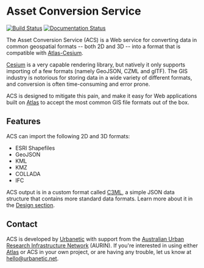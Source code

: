 # Asset Conversion Service

[![Build Status](https://travis-ci.org/urbanetic/aurin-acs.svg)](https://travis-ci.org/urbanetic/aurin-acs)
[![Documentation Status](https://readthedocs.org/projects/aurin-acs/badge/?version=latest)](https://readthedocs.org/projects/aurin-acs/?badge=latest)

The Asset Conversion Service (ACS) is a Web service for converting data in common geospatial formats
-- both 2D and 3D -- into a format that is compatible with [Atlas-Cesium][atlas-cesium].

[Cesium][cesium] is a very capable rendering library, but natively it only supports importing of a
few formats (namely GeoJSON, CZML and glTF). The GIS industry is notorious for storing data in a
wide variety of different formats, and conversion is often time-consuming and error prone.

ACS is designed to mitigate this pain, and make it easy for Web applications built on [Atlas][atlas]
to accept the most common GIS file formats out of the box.


## Features

ACS can import the following 2D and 3D formats:

* ESRI Shapefiles
* GeoJSON
* KML
* KMZ
* COLLADA
* IFC

ACS output is in a custom format called [C3ML](design.md#c3ml), a simple JSON data structure that
contains more standard data formats. Learn more about it in the [Design section](design.md#c3ml).


## Contact

ACS is developed by [Urbanetic][urbanetic] with support from the [Australian Urban Research
Infrastructure Network][aurin] (AURIN). If you're interested in using either [Atlas][atlas] or ACS
in your own project, or are having any trouble, let us know at [hello@urbanetic.net][mail].


[atlas]: http://atlasjs.org/
[cesium]: https://cesiumjs.org/
[atlas-cesium]: https://github.com/urbanetic/atlas-cesium
[urbanetic]: http://www.urbanetic.net/
[docs]: http://docs.acs.urbanetic.net/
[jsdocs]: http://javadocs.acs.urbanetic.net
[aurin]: http://aurin.org.au
[mail]: mailto:hello@urbanetic.net